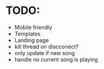 # TODO:
* Mobile friendly
* Templates
* Landing page
* kill thread on discconect?
* only update if new song
* handle no current song is playing